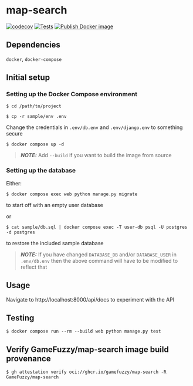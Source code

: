 # map-search
[![codecov](https://codecov.io/gh/GameFuzzy/map-search/graph/badge.svg?token=KjptTS4I7H)](https://codecov.io/gh/GameFuzzy/map-search)
[![Tests](https://github.com/GameFuzzy/map-search/actions/workflows/test.yml/badge.svg)](https://github.com/GameFuzzy/map-search/actions/workflows/test.yml)
[![Publish Docker image](https://github.com/GameFuzzy/map-search/actions/workflows/docker-image.yml/badge.svg)](https://github.com/GameFuzzy/map-search/actions/workflows/docker-image.yml)

## Dependencies

`docker`, `docker-compose`

## Initial setup

### Setting up the Docker Compose environment

```
$ cd /path/to/project
```
```
$ cp -r sample/env .env
```
Change the credentials in `.env/db.env` and `.env/django.env` to something
   secure
```
$ docker compose up -d
```
> **_NOTE:_**  Add `--build` if you want to build the image from
   source

### Setting up the database

Either:

```
$ docker compose exec web python manage.py migrate
```

to start off with an empty user database

or

```
$ cat sample/db.sql | docker compose exec -T user-db psql -U postgres -d postgres
```

to restore the included sample database

> **_NOTE:_**  If you have changed `DATABASE_DB` and/or `DATABASE_USER` in `.env/db.env` then the above command will have to be modified to reflect that


## Usage

Navigate to http://localhost:8000/api/docs to experiment with the API

## Testing

```
$ docker compose run --rm --build web python manage.py test
```

## Verify GameFuzzy/map-search image build provenance

```
$ gh attestation verify oci://ghcr.io/gamefuzzy/map-search -R GameFuzzy/map-search
```
